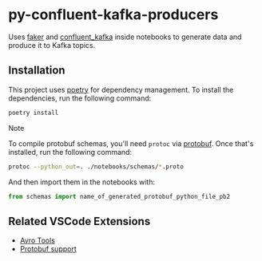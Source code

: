 # py-confluent-kafka-producers

Uses [faker](https://faker.readthedocs.io/en/master/) and [confluent_kafka](https://docs.confluent.io/platform/current/clients/confluent-kafka-python/html/index.html#) inside notebooks to generate data and produce it to Kafka topics.

## Installation

This project uses [poetry](https://python-poetry.org/) for dependency management. To install the dependencies, run the following command:
```bash
poetry install
```

> [!NOTE]
> To compile protobuf schemas, you'll need `protoc` via [protobuf](https://grpc.io/docs/protoc-installation/). Once that's installed, run the following command:
> ```bash
> protoc --python_out=. ./notebooks/schemas/*.proto
> ```
> And then import them in the notebooks with:
> ```python
> from schemas import name_of_generated_protobuf_python_file_pb2
> ```

## Related VSCode Extensions
- [Avro Tools](https://marketplace.visualstudio.com/items?itemName=tomaszbartoszewski.avro-tools)
- [Protobuf support](https://marketplace.visualstudio.com/items?itemName=peterj.proto)
